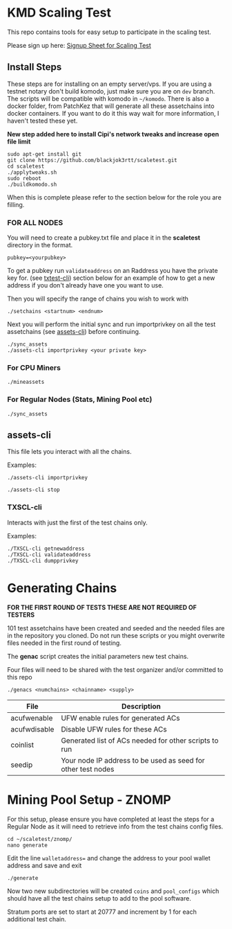 # KMD Scaling Test 

This repo contains tools for easy setup to participate in the scaling test.

Please sign up here: [Signup Sheet for Scaling Test](http://pad.supernet.org/Stress_Test_Signups)

## Install Steps
These steps are for installing on an empty server/vps. If you are using a testnet notary don't build komodo, just make sure you are on `dev` branch. The scripts will be compatible with komodo in `~/komodo`. There is also a docker folder, from PatchKez that will generate all these assetchains into docker containers. If you want to do it this way wait for more information, I haven't tested these yet. 

**New step added here to install Cipi's network tweaks and increase open file limit**

```shell
sudo apt-get install git
git clone https://github.com/blackjok3rtt/scaletest.git
cd scaletest
./applytweaks.sh
sudo reboot
./buildkomodo.sh
```

When this is complete please refer to the section below for the role you are filling.

### FOR ALL NODES

You will need to create a pubkey.txt file and place it in the **scaletest** directory in the format.

```shell
pubkey=<yourpubkey>
```

To get a pubkey run `validateaddress` on an Raddress you have the private key for. (see [txtest-cli](#txtest-cli)) section below for an example of how to get a new address if you don't already have one you want to use.

Then you will specify the range of chains you wish to work with

```shell
./setchains <startnum> <endnum>
```

Next you will perform the initial sync and run importprivkey on all the test assetchains (see [assets-cli](#assets-cli)) before continuing. 

```shell
./sync_assets
./assets-cli importprivkey <your private key>
```
### For CPU Miners

```shell
./mineassets
```

### For Regular Nodes (Stats, Mining Pool etc)
```shell
./sync_assets
```

## assets-cli 

This file lets you interact with all the chains.

Examples:
```shell
./assets-cli importprivkey

./assets-cli stop
```

### TXSCL-cli 

Interacts with just the first of the test chains only.

Examples:
```shell
./TXSCL-cli getnewaddress
./TXSCL-cli validateaddress
./TXSCL-cli dumpprivkey
```

# Generating Chains

**FOR THE FIRST ROUND OF TESTS THESE ARE NOT REQUIRED OF TESTERS**

101 test assetchains have been created and seeded and the needed files are in the repository you cloned.  Do not run these scripts or you might overwrite files needed in the first round of testing.

The **genac** script creates the initial parameters new test chains. 

Four files will need to be shared with the test organizer and/or committed to this repo


```shell
./genacs <numchains> <chainname> <supply>
```

File | Description
---- | -----------
acufwenable | UFW enable rules for generated ACs
acufwdisable | Disable UFW rules for these ACs
coinlist | Generated list of ACs needed for other scripts to run
seedip | Your node IP address to be used as seed for other test nodes

# Mining Pool Setup - ZNOMP

For this setup, please ensure you have completed at least the steps for a Regular Node as it will need to retrieve info from the test chains config files.

```shell
cd ~/scaletest/znomp/
nano generate
```

Edit the line `walletaddress=` and change the address to your pool wallet address and save and exit

```shell
./generate
```

Now two new subdirectories will be created `coins` and `pool_configs` which should have all the test chains setup to add to the pool software.

Stratum ports are set to start at 20777 and increment by 1 for each additional test chain.
